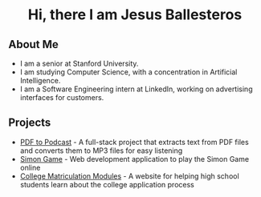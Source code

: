 # <div align="center"> Hi, there I am Jesus Ballesteros</div>

## About Me
* I am a senior at Stanford University.
* I am studying Computer Science, with a concentration in Artificial Intelligence.
* I am a Software Engineering intern at LinkedIn, working on advertising interfaces for customers.

## Projects
* [PDF to Podcast](https://jesusb25.github.io/PDF-to-MP3/) - A full-stack project that extracts text from PDF files and converts them to MP3 files for easy listening
* [Simon Game](https://jesusb25.github.io/Simon-Game/) - Web development application to play the Simon Game online
* [College Matriculation Modules](https://jesusb25.github.io/CollegeTracker/) - A website for helping high school students learn about the college application process


